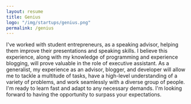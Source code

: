 ```yaml
---
layout: resume
title: Genius 
logo: "/img/startups/genius.png"
permalink: /genius
---
```


 I've worked with student entrepreneurs, as a speaking advisor, helping them improve their presentations and speaking skills. I believe this experience, along with my knowledge of programming and experience blogging, will prove valuable in the role of executive assistant. As a generalist, my experience as an advisor, blogger, and developer will allow me to tackle a multitude of tasks, have a high-level understanding of a variety of problems, and work seamlessly with a diverse group of people. I'm ready to learn fast and adapt to any necessary demands. I'm looking forward to having the opportunity to surpass your expectations. 

             